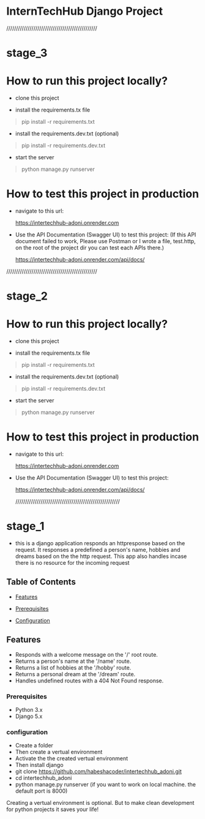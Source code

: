 # InternTechHub Django Project
///////////////////////////////////////////////

# stage_3

# How to run this project locally?

- clone this project

- install the requirements.tx file

> pip install -r requirements.txt

- install the requirements.dev.txt (optional)

> pip install -r requirements.dev.txt

- start the server

> python manage.py runserver

# How to test this project in production

- navigate to this url:

  https://intertechhub-adoni.onrender.com

- Use the API Documentation (Swagger UI) to test this project:
  (If this API document failed to work, Please use Postman or I wrote a file, test.http, on the root of the project dir you can test each APIs there.)

  https://intertechhub-adoni.onrender.com/api/docs/

///////////////////////////////////////////////

# stage_2

# How to run this project locally?

- clone this project

- install the requirements.tx file

> pip install -r requirements.txt

- install the requirements.dev.txt (optional)

> pip install -r requirements.dev.txt

- start the server

> python manage.py runserver

# How to test this project in production

- navigate to this url:

  https://intertechhub-adoni.onrender.com

- Use the API Documentation (Swagger UI) to test this project:

  https://intertechhub-adoni.onrender.com/api/docs/

  //////////////////////////////////////////////////////

# stage_1

- this is a django application responds an httpresponse based on the request. It responses a predefined a person's name, hobbies and dreams based on the the http request. This app also handles incase there is no resource for the incoming request

## Table of Contents

- [Features](#features)

- [Prerequisites](#prerequisites)

- [Configuration](#configuration)

## Features

- Responds with a welcome message on the '/' root route.
- Returns a person's name at the '/name' route.
- Returns a list of hobbies at the '/hobby' route.
- Returns a personal dream at the '/dream' route.
- Handles undefined routes with a 404 Not Found response.

### Prerequisites

- Python 3.x
- Django 5.x

### configuration

- Create a folder
- Then create a vertual environment
- Activate the the created vertual environment
- Then install django
- git clone https://github.com/habeshacoder/intertechhub_adoni.git
- cd intertechhub_adoni
- python manage.py runserver (if you want to work on local machine. the default port is 8000)

Creating a vertual environment is optional. But to make clean development for python projects it saves your life!
